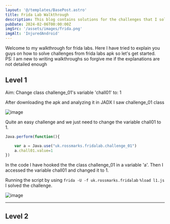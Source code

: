 ```yaml
---
layout: '@/templates/BasePost.astro'
title: Frida Lab Walkthrough
description: This blog contains solutions for the challenges that I solved from frida labs.
pubDate: 2024-02-06T00:00:00Z
imgSrc: '/assets/images/frida.png'
imgAlt: 'InjuredAndroid'
---
```


Welcome to my walkthrough for frida labs. Here I have tried to explain you guys on how to solve challenges from frida labs apk so let's get started.<br>
PS: I am new to writing walkthroughs so forgive me if the explanations are not detailed enough

## Level 1
Aim: Change class challenge_01's variable 'chall01' to: 1

After downloading the apk and analyzing it in JADX I saw challenge_01 class

![image](https://github.com/Akhil0202/Akhil0202.github.io/assets/66013822/b524fa66-a36f-42d7-9be0-f37918271109)

Quite an easy challenge and we just need to change the variable chall01 to 1.

```JavaScript
Java.perform(function(){

    var a = Java.use("uk.rossmarks.fridalab.challenge_01")
    a.chall01.value=1
})
```

In the code I have hooked the the class challenge_01 in a variable 'a'. Then I accessed the variable chall01 and changed it to 1.

Running the script by using `frida -U -f uk.rossmarks.fridalab` `%load l1.js`
I solved the challenge.

![image](https://github.com/Akhil0202/Akhil0202.github.io/assets/66013822/656db806-9e6a-4865-be16-db300b13470a)

---
## Level 2

